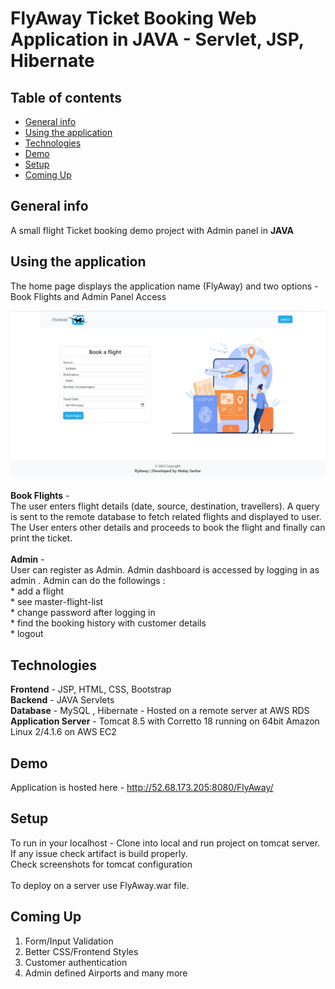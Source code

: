 # FlyAway Ticket Booking Web Application in JAVA - Servlet, JSP, Hibernate
## Table of contents
* [General info](#general-info)
* [Using the application](#using-the-application)
* [Technologies](#technologies)
* [Demo](#demo)
* [Setup](#setup)
* [Coming Up](#coming-up)

## General info
A small flight Ticket booking demo project with Admin panel in <b>JAVA</b> 

## Using the application
The home page displays the application name (FlyAway) and two options - Book Flights and Admin Panel Access

<img width="720" alt="flyaway-screenshot-homepage" src="Screenshots/home.png">
<br><br>
<b>Book Flights</b>  - <br>
The user enters flight details (date, source, destination, travellers). 
A query is sent to the remote database to fetch related flights and displayed to user.
The User enters other details and proceeds to book the flight and finally can print the ticket.
<br><br>
<b>Admin</b>  - <br>
User can register as Admin.
Admin dashboard is accessed by logging in as admin .
Admin can do the followings : <br>
  * add a flight <br>
  * see master-flight-list<br>
  * change password after logging in<br>
  * find the booking history with customer details<br>
  * logout<br>

## Technologies
<b>Frontend</b> - JSP, HTML, CSS, Bootstrap <br>
<b>Backend</b> - JAVA Servlets <br>
<b>Database</b> - MySQL , Hibernate - Hosted on a remote server at AWS RDS <br>
<b>Application Server</b>  - Tomcat 8.5 with Corretto 18 running on 64bit Amazon Linux 2/4.1.6 on AWS EC2 <br>

## Demo
Application is hosted here - http://52.68.173.205:8080/FlyAway/

## Setup
To run in your localhost - Clone into local and run project on tomcat server. If any issue check artifact is build properly.
<br>
Check screenshots for tomcat configuration
<br><br>
To deploy on a server use FlyAway.war file.

## Coming Up
1. Form/Input Validation
2. Better CSS/Frontend Styles
3. Customer authentication
3. Admin defined Airports and many more

